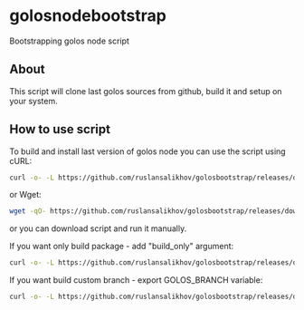 # golosnodebootstrap
Bootstrapping golos node script

## About

This script will clone last golos sources from github, build it and setup on your system.

## How to use script

To build and install last version of golos node you can use the script using cURL:

```sh
curl -o- -L https://github.com/ruslansalikhov/golosbootstrap/releases/download/0.1.10/golosbootstrap.sh | bash
```

or Wget:

```sh
wget -qO- https://github.com/ruslansalikhov/golosbootstrap/releases/download/0.1.10/golosbootstrap.sh | bash
```

or you can download script and run it manually.

If you want only build package - add "build_only" argument:

```sh
curl -o- -L https://github.com/ruslansalikhov/golosbootstrap/releases/download/0.1.10/golosbootstrap.sh | bash -s -- build_only
```

If you want build custom branch - export GOLOS_BRANCH variable:

```sh
curl -o- -L https://github.com/ruslansalikhov/golosbootstrap/releases/download/0.1.10/golosbootstrap.sh | env GOLOS_BRANCH=tags/v0.17.2 bash -s -- --witness
```

